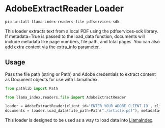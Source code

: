 # AdobeExtractReader Loader

```bash
pip install llama-index-readers-file pdfservices-sdk
```

This loader extracts text from a local PDF using the pdfservices-sdk library. If metadata=True is passed to the load_data function, documents will include metadata like page numbers, file path, and total pages. You can also add extra context via the extra_info parameter.

## Usage
Pass the file path (string or Path) and Adobe credentials to extract content as Document objects for use with LlamaIndex.

```python
from pathlib import Path

from llama_index.readers.file import AdobeExtractReader

loader = AdobeExtractReader(client_id='ENTER YOUR ADOBE CLIENT ID', client_secret='ENTER YOUR ADOBE CLIENT SECRET')
documents = loader.load_data(file_path=Path("./article.pdf"), metadata=True)
```

This loader is designed to be used as a way to load data into [LlamaIndex](https://github.com/run-llama/llama_index/).

